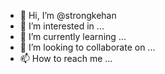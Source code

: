 - 👋 Hi, I’m @strongkehan
- 👀 I’m interested in ...
- 🌱 I’m currently learning ...
- 💞️ I’m looking to collaborate on ...
- 📫 How to reach me ...

<!---
strongkehan/strongkehan is a ✨ special ✨ repository because its `README.md` (this file) appears on your GitHub profile.
You can click the Preview link to take a look at your changes.
--->

